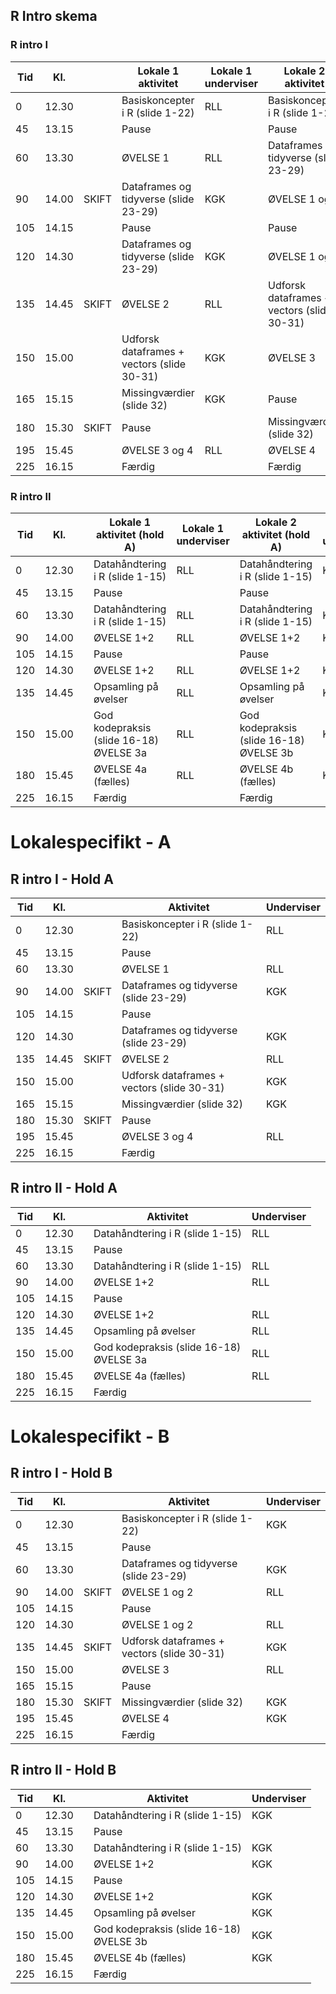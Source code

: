 ## R Intro skema



### R intro I

| Tid  | Kl.   |       | Lokale 1 aktivitet                         | Lokale 1 underviser | Lokale 2 aktivitet                         | Lokale 2 underviser |
| ---- | ----- | ----- | ------------------------------------------ | ------------------- | ------------------------------------------ | ------------------- |
| 0    | 12.30 |       | Basiskoncepter i R (slide 1-22)            | RLL                 | Basiskoncepter i R (slide 1-22)            | KGK                 |
| 45   | 13.15 |       | Pause                                      |                     | Pause                                      |                     |
| 60   | 13.30 |       | ØVELSE 1                                   | RLL                 | Dataframes og tidyverse (slide 23-29)      | KGK                 |
| 90   | 14.00 | SKIFT | Dataframes og tidyverse (slide 23-29)      | KGK                 | ØVELSE 1 og 2                              | RLL                 |
| 105  | 14.15 |       | Pause                                      |                     | Pause                                      |                     |
| 120  | 14.30 |       | Dataframes og tidyverse (slide 23-29)      | KGK                 | ØVELSE 1 og 2                              | RLL                 |
| 135  | 14.45 | SKIFT | ØVELSE 2                                   | RLL                 | Udforsk dataframes + vectors (slide 30-31) | KGK                 |
| 150  | 15.00 |       | Udforsk dataframes + vectors (slide 30-31) | KGK                 | ØVELSE 3                                   | RLL                 |
| 165  | 15.15 |       | Missingværdier (slide 32)                  | KGK                 | Pause                                      |                     |
| 180  | 15.30 | SKIFT | Pause                                      |                     | Missingværdier (slide 32)                  | KGK                 |
| 195  | 15.45 |       | ØVELSE 3 og 4                              | RLL                 | ØVELSE 4                                   | KGK                 |
| 225  | 16.15 |       | Færdig                                     |                     | Færdig                                     |                     |



### R intro II

| Tid  | Kl.   |      | Lokale 1 aktivitet (hold A)                  | Lokale 1 underviser | Lokale 2 aktivitet (hold A)                  | Lokale 2 underviser |
| ---- | ----- | ---- | -------------------------------------------- | ------------------- | -------------------------------------------- | ------------------- |
| 0    | 12.30 |      | Datahåndtering i R (slide 1-15)              | RLL                 | Datahåndtering i R (slide 1-15)              | KGK                 |
| 45   | 13.15 |      | Pause                                        |                     | Pause                                        |                     |
| 60   | 13.30 |      | Datahåndtering i R (slide 1-15)              | RLL                 | Datahåndtering i R (slide 1-15)              | KGK                 |
| 90   | 14.00 |      | ØVELSE 1+2                                   | RLL                 | ØVELSE 1+2                                   | KGK                 |
| 105  | 14.15 |      | Pause                                        |                     | Pause                                        |                     |
| 120  | 14.30 |      | ØVELSE 1+2                                   | RLL                 | ØVELSE 1+2                                   | KGK                 |
| 135  | 14.45 |      | Opsamling på øvelser                         | RLL                 | Opsamling på øvelser                         | KGK                 |
| 150  | 15.00 |      | God kodepraksis (slide 16-18)<br />ØVELSE 3a | RLL                 | God kodepraksis (slide 16-18)<br />ØVELSE 3b | KGK                 |
| 180  | 15.45 |      | ØVELSE 4a (fælles)                           | RLL                 | ØVELSE 4b (fælles)                           | KGK                 |
| 225  | 16.15 |      | Færdig                                       |                     | Færdig                                       |                     |



# Lokalespecifikt - A



## R intro I - Hold A

| Tid  | Kl.   |       | Aktivitet                                  | Underviser |
| ---- | ----- | ----- | ------------------------------------------ | ---------- |
| 0    | 12.30 |       | Basiskoncepter i R (slide 1-22)            | RLL        |
| 45   | 13.15 |       | Pause                                      |            |
| 60   | 13.30 |       | ØVELSE 1                                   | RLL        |
| 90   | 14.00 | SKIFT | Dataframes og tidyverse (slide 23-29)      | KGK        |
| 105  | 14.15 |       | Pause                                      |            |
| 120  | 14.30 |       | Dataframes og tidyverse (slide 23-29)      | KGK        |
| 135  | 14.45 | SKIFT | ØVELSE 2                                   | RLL        |
| 150  | 15.00 |       | Udforsk dataframes + vectors (slide 30-31) | KGK        |
| 165  | 15.15 |       | Missingværdier (slide 32)                  | KGK        |
| 180  | 15.30 | SKIFT | Pause                                      |            |
| 195  | 15.45 |       | ØVELSE 3 og 4                              | RLL        |
| 225  | 16.15 |       | Færdig                                     |            |



## R intro II - Hold A

| Tid  | Kl.   |      | Aktivitet                                    | Underviser |
| ---- | ----- | ---- | -------------------------------------------- | ---------- |
| 0    | 12.30 |      | Datahåndtering i R (slide 1-15)              | RLL        |
| 45   | 13.15 |      | Pause                                        |            |
| 60   | 13.30 |      | Datahåndtering i R (slide 1-15)              | RLL        |
| 90   | 14.00 |      | ØVELSE 1+2                                   | RLL        |
| 105  | 14.15 |      | Pause                                        |            |
| 120  | 14.30 |      | ØVELSE 1+2                                   | RLL        |
| 135  | 14.45 |      | Opsamling på øvelser                         | RLL        |
| 150  | 15.00 |      | God kodepraksis (slide 16-18)<br />ØVELSE 3a | RLL        |
| 180  | 15.45 |      | ØVELSE 4a (fælles)                           | RLL        |
| 225  | 16.15 |      | Færdig                                       |            |



# Lokalespecifikt - B



## R intro I - Hold B

| Tid  | Kl.   |       | Aktivitet                                  | Underviser |
| ---- | ----- | ----- | ------------------------------------------ | ---------- |
| 0    | 12.30 |       | Basiskoncepter i R (slide 1-22)            | KGK        |
| 45   | 13.15 |       | Pause                                      |            |
| 60   | 13.30 |       | Dataframes og tidyverse (slide 23-29)      | KGK        |
| 90   | 14.00 | SKIFT | ØVELSE 1 og 2                              | RLL        |
| 105  | 14.15 |       | Pause                                      |            |
| 120  | 14.30 |       | ØVELSE 1 og 2                              | RLL        |
| 135  | 14.45 | SKIFT | Udforsk dataframes + vectors (slide 30-31) | KGK        |
| 150  | 15.00 |       | ØVELSE 3                                   | RLL        |
| 165  | 15.15 |       | Pause                                      |            |
| 180  | 15.30 | SKIFT | Missingværdier (slide 32)                  | KGK        |
| 195  | 15.45 |       | ØVELSE 4                                   | KGK        |
| 225  | 16.15 |       | Færdig                                     |            |



## R intro II - Hold B

| Tid  | Kl.   |      | Aktivitet                                    | Underviser |
| ---- | ----- | ---- | -------------------------------------------- | ---------- |
| 0    | 12.30 |      | Datahåndtering i R (slide 1-15)              | KGK        |
| 45   | 13.15 |      | Pause                                        |            |
| 60   | 13.30 |      | Datahåndtering i R (slide 1-15)              | KGK        |
| 90   | 14.00 |      | ØVELSE 1+2                                   | KGK        |
| 105  | 14.15 |      | Pause                                        |            |
| 120  | 14.30 |      | ØVELSE 1+2                                   | KGK        |
| 135  | 14.45 |      | Opsamling på øvelser                         | KGK        |
| 150  | 15.00 |      | God kodepraksis (slide 16-18)<br />ØVELSE 3b | KGK        |
| 180  | 15.45 |      | ØVELSE 4b (fælles)                           | KGK        |
| 225  | 16.15 |      | Færdig                                       |            |
